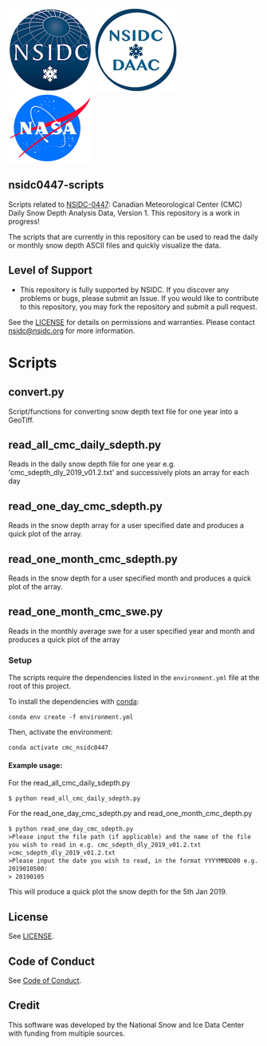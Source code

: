 ![NSIDC logo](/images/nsidc_logo.png)
![NSIDC DAAC Logo](/images/nsidc_daac_logo.png)
![NASA logo](/images/nasa_logo.png)

nsidc0447-scripts
---

Scripts related to [NSIDC-0447](https://nsidc.org/data/nsidc-0447): Canadian Meteorological Center (CMC) Daily Snow Depth Analysis Data, Version 1. This repository is a work in progress! 

The scripts that are currently in this repository can be used to read the daily or monthly snow depth ASCII files and quickly visualize the data. 


## Level of Support

* This repository is fully supported by NSIDC. If you discover any problems or
  bugs, please submit an Issue. If you would like to contribute to this
  repository, you may fork the repository and submit a pull request.

See the [LICENSE](LICENSE.md) for details on permissions and warranties.  Please
contact nsidc@nsidc.org for more information.

# Scripts

## convert.py

Script/functions for converting snow depth text file for one year into a GeoTiff.

## read_all_cmc_daily_sdepth.py

Reads in the daily snow depth file for one year e.g. 'cmc_sdepth_dly_2019_v01.2.txt' and successively plots an array for each day 

## read_one_day_cmc_sdepth.py

Reads in the snow depth array for a user specified date and produces a quick plot of the array. 

## read_one_month_cmc_sdepth.py

Reads in the snow depth for a user specified month and produces a quick plot of the array. 


## read_one_month_cmc_swe.py

Reads in the monthly average swe for a user specified year and month and produces a quick plot of the array 

### Setup

The scripts require the dependencies listed in the `environment.yml` file at the
root of this project.

To install the dependencies with [conda](https://docs.conda.io/en/latest/):

```
conda env create -f environment.yml
```

Then, activate the environment:

```
conda activate cmc_nsidc0447
```

#### Example usage:

For the read_all_cmc_daily_sdepth.py
```
$ python read_all_cmc_daily_sdepth.py
```

For the read_one_day_cmc_sdepth.py and read_one_month_cmc_depth.py 
```
$ python read_one_day_cmc_sdepth.py
>Please input the file path (if applicable) and the name of the file you wish to read in e.g. cmc_sdepth_dly_2019_v01.2.txt
>cmc_sdepth_dly_2019_v01.2.txt
>Please input the date you wish to read, in the format YYYYMMDD00 e.g. 2019010500:
> 20190105
```
This will produce a quick plot the snow depth for the 5th Jan 2019. 

## License

See [LICENSE](LICENSE.md).

## Code of Conduct

See [Code of Conduct](CODE_OF_CONDUCT.md).

## Credit

This software was developed by the National Snow and Ice Data Center with
funding from multiple sources.
